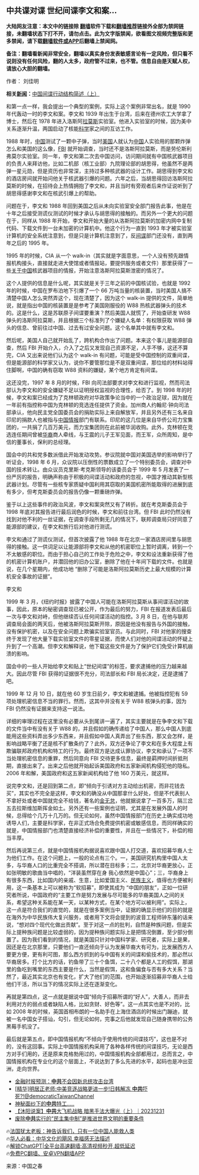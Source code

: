  <!-- 面包屑导航 --> <h2>中共谍对谍 世纪间谍李文和案...</h2> <p class="notice"><b>大陆网友注意：本文中的链接除 <a href="https://github.com/bannedbook/fanqiang" >翻墙</a>软件下载和<a href="https://github.com/killgcd/justmysocks/blob/master/README.md">翻墙推荐</a>链接外全部为禁网链接，未翻墙状态下打不开，请勿点击。此为文字版禁闻，欲看图文视频完整版和更多禁闻，请下载<a href="https://github.com/bannedbook/fanqiang">翻墙软件或APP</a>后翻墙上禁闻网。</p><p>备注：翻墙看新闻非常安全，翻墙以真实身份发表敏感言论有一定风险，但只看不说则没有任何风险，翻的人太多，政府管不过来，也不管。信息自由是天赋人权，请放心大胆的翻墙。</b></p>  <div class="entry"> <p>作者： 刘佳明</p> <p><strong>相关<span class='wp_keywordlink_affiliate'><a href="https://www.bannedbook.org/" title="新闻">新闻</a></span>：</strong><a href="https://news.creaders.net/china/2023/12/31/2684548.html" target="_self">中国间谍行动结构简述（上）</a></p> <p>和第一点一样，我会提出一个典型的案例，实际上这个案例非常出名，就是 1990 年代轰动一时的李文和案。李文和 1939 年出生于台湾，后来在德州农工大学拿了博士，然后在 1978 年进入洛斯阿<a href="https://www.bannedbook.org/bnews/tag/%E6%8B%89%E8%8E%AB%E6%96%AF/" class="st_tag internal_tag" rel="tag" title="标签 拉莫斯 下的日志">拉莫斯</a>实验室。他进入实验室的时候，因为美中关系逐渐升温，两国启动了核能<span class='wp_keywordlink'><a href="https://www.bannedbook.org/forum11/topic309.html" title="禁片：“科学”的棍子" target="_blank">科学</a></span>家之间的互访工作。</p> <p>1988 年时，<span class='wp_keywordlink_affiliate'><a href="https://www.bannedbook.org/" title="中国" target="_blank">中国</a></span>测试了一颗中子弹，当时<a href="https://www.bannedbook.org/bnews/tag/%e7%be%8e%e5%9b%bd/" class="st_tag internal_tag" rel="tag" title="标签 美国 下的日志">美国</a>人就认为<a href="https://www.bannedbook.org/bnews/tag/%E4%B8%AD%E5%9B%BD/" class="st_tag internal_tag" rel="tag" title="标签 中国 下的日志">中国</a>人实验用的那颗炸弹怎么和美国的这么像，<a href="https://www.bannedbook.org/bnews/tag/fbi/" class="st_tag internal_tag" rel="tag" title="标签 FBI 下的日志">FBI</a> 就开始调查，当时还不是洛斯阿拉莫斯，而是劳伦斯利弗莫尔实验室。同一年，李文和第二次去中国访问，访问期间就有中国核武器项目的负责人来拜访他，比如二机部（核工业部）九院理论部的胡思得，他虽然不是两弹一星元勋，但是资历也非常深，主持过多种核武器的设计工作。胡思得到李文和的酒店房间就开始问他关于核武器引爆的问题。六年之后，当胡思得回访洛斯阿拉莫斯的时候，在招待会上热情拥抱了李文和，并且当时有旁观者后来作证说听到了胡思得感谢李文和在核武引爆上的帮助。</p> <p>问题在于，李文和 1988 年回到美国之后从未向实验室安全部门报告此事，他是在十年之后接受测谎仪测试的时候才承认与胡思得的接触的。而另外一个更大的问题在于，同样从 1988 年开始，李文和开始大量的从洛斯阿拉莫斯的加密内网中复制代码、下载文件到一台未加密的计算机中。他这个行为一直到 1993 年才被实验室计算机的安全系统注意到，但是只是计算机注意到了，反<a href="https://www.bannedbook.org/bnews/tag/%e9%97%b4%e8%b0%8d/" class="st_tag internal_tag" rel="tag" title="标签 间谍 下的日志">间谍</a>部门还没有，直到两年之后的 1995 年。</p> <p>1995 年的时候，CIA 从一个 walk-in（其实就是字面意思，一个人没有预先跟情报机构接头，直接就走进大使馆或者情报站，要提供服务或者文件）那里获得了一些<span class='wp_keywordlink'><a href="https://www.bannedbook.org/forum2/topic19.html" title="关于中国的一百个常识" target="_blank">关于中国</a></span>核武器项目的情报，开始注意洛斯阿拉莫斯泄密的情况了。</p> <p>这个人提供的信息是什么呢，其实就是关于三年之前的中国核试验，也就是 1992 年的时候，中国在罗布泊地下引爆了一个 66 万吨当量的核装置，当时美国人搞不清楚中国人怎么突然弄这个，现在清楚了，因为这个 walk-in 提供的文件，简单地说，就是指出中国的核装置是是参考了美国刚服役的 W88 热核武器弹头的技术的。这是什么，这是苏联原子间谍要重演？然后美国人就慌了，开始查研发 W88 弹头的洛斯阿拉莫斯，并且根据三个标准列了个嫌疑人名单：有权限获取 W88 弹头的信息、曾前往过中国、过去有过安全问题。这个名单其中就有李文和。</p> <p>然后呢，美国人自己就开始乱了，跨机构合作出了问题。本来这个事儿是能源部自查，然后 FBI 开始介入，介入了之后又发现自己资源不足，人手不够，这还不算完，CIA 又出来说他们认为这个 walk-in 有问题，可能是受中国控制的双重间谍，但是能源部的科学家又认为，说你不要管那位是不是双重间谍，那位给的材料站得住脚啊，中国的确有窃取 W88 资料的嫌疑，某个地方肯定有间谍。</p> <p>这还没完，1997 年 8 月的时候，FBI 向司法部要求对李文和进行监视，然而司法部认为李文和的安全嫌疑不足以证明授权监视的合理性，给否了。到 1998 年的时候，李文和案已经成为了克林顿政府对华政策争论当中的一个政治足球，因为就在一年前有指控称中国为克林顿的竞选连任提供了资金。加州商人约翰尼·钟向司法部承认，他向民主党全国委员会的捐助实际上来自解放军，并且另外还有三名来自印尼的捐款人也被指与<a href="https://www.bannedbook.org/bnews/tag/%e4%b8%ad%e5%9b%bd%e6%83%85%e6%8a%a5/" class="st_tag internal_tag" rel="tag" title="标签 中国情报 下的日志">中国情报</a>部门有联系。印尼的这几位是来自华侨公司力宝集团的，一共捐了几百万美元，而力宝集团则在此前被华润收购。此外，克林顿在竞选连任期间曾被<a href="https://www.bannedbook.org/bnews/tag/%e5%8d%8e%e8%a3%94/" class="st_tag internal_tag" rel="tag" title="标签 华裔 下的日志">华裔</a>商人牵线，与王震的儿子王军见面，而王军，众所周知，是中信的董事长，保利的总经理。</p> <p>国会中的共和党多数派借此开始发动攻势。参议院就中国对美国选举的影响举行了听证会，1998 年 6 月，众议院以压倒性的票数成立了一个特别委员会，调查对中国的技术转让。由众议员克里斯·考克斯领导的该委员会于 1999 年 5 月发表了一份严厉的报告，明确声称由于积极的间谍活动和政府的忽视，中国才推动其新型核武器计划。尽管有一些核专家质疑中国利用其窃取的美国机密所能取得的进展到底有多少，但考克斯委员会的报告仍像一颗重磅炸弹。</p>  <p>鉴于以上这些事件的政治风波，李文和案突然又有了转折。就在考克斯委员会于 1998 年底对其报告进行最后润色的时候，李文和前往台湾。但 FBI 此时仍然没有找到对他不利的一丝证据，在调查手段所剩无几的情况下，联邦调查局只好同意了能源部的建议，在李文和旅行后对他进行测谎。</p> <p>李文和通过了测谎仪测试，但首次披露了他 1988 年在北京一家酒店房间里与胡思得的接触。这一供词足以让能源部将李文和从他的机密职位上暂时调离，转到一个不太敏感的职位。而由于担心自己的工作处于危险之中，李文和设法重新获得了他的机密计算机账户，并潜回他的旧办公室，删除了他在十年间下载的文件。也就是说，在几个星期内，他成功地 “删除了可能是洛斯阿拉莫斯历史上最大规模的计算机安全事故的证据”。</p> <p>李文和</p> <p>1999 年 3 月，《纽约时报》披露了中国人可能在洛斯阿拉莫斯从事间谍活动的故事，因此，原本的秘密调查现已被公开，作为最后的努力，FBI 在报道发表后最后一次与李文和对峙，但他继续否认任何间谍活动的指控。3 月 8 日，在他与联邦调查局会面的两天后，他被洛斯阿拉莫斯开除，原因是他没有报告与外国的接触，没有保护机密，以及在安全问题上欺骗实验室官员。与此同时，FBI 对他家的搜查终于发现了他大量下载实验室文件的零星证据，而使人们对他的间谍活动的怀疑上升到了一个高潮。但李文和解释说，他下载这些文件是为了保护它们免受计算机崩溃的影响。</p> <p>国会中的一些人开始给李文和贴上“世纪间谍”的标签，要求逮捕他的压力越来越大。因此尽管 FBI 获得的证据很不充分，司法部长和 FBI 局长决定，还是逮捕了吧。</p>  <p>1999 年 12 月 10 日，就在他 60 岁生日前夕，李文和被逮捕。他被指控犯有 59 项处理机密信息不当的罪行。然而，这其中并没有关于 W88 核弹头的事，因为 FBI 仍然没有证据来支持这一说法。</p> <p>详细的审理过程在这里没有必要从头到尾讲一遍了，其实主要就是在争李文和下载的文件当中有没有关于 W88 的，并且假如的确传递给了中国人，那么中国人到底能用这些资料弄出多少东西来，并且假如中国人真弄出了些东西，那又会怎样，是影响战略平衡了还是核不扩散条约了？此外，双方还争论了李文和在多大程度上有欺骗联邦政府机构和特工的行为。最终双方是达成认罪协议，李文和承认了一项不当处理机密信息的重罪，然后同意向 FBI 交待更多信息，最终是羁押时间折抵刑期，直接出来了。出来之后他就开始起诉美国政府和五家新闻机构侵犯他的隐私。2006 年和解，美国政府和这五家新闻机构给了他 160 万美元，就这样。</p> <p>说完李文和，还是回到第二点，即“倾向于引诱对方主动给出机密，而非花钱去买”，其实也不完全是这样，李文和的确没从中国那拿什么好处，但是不代表别人不拿好处或者中国就完全不给钱，著名的<span class='wp_keywordlink'><a href="https://www.bannedbook.org/forum2/topic1259.html" title="周谨予：我的丈夫金无怠之死" target="_blank">金无怠</a></span>，他就据说拿了一百多万，隔三岔五去拉斯维加斯挥金如土。另外还有一些案例也证明，尤其是在发展外国人的时候，总得给个几万十几万的。但无论如何，虽然中国情报部门在历史上确实成功地诱导人们，主要是科学家，在非正式场合免费提供机密或敏感信息，而同样确实的就是，中国情报部门也清楚直接经济补偿的重要性，并且在一些情况下，补偿的相当丰厚。</p> <p>然后再说第三点，就是中国情报机构据说喜欢跟中国人打交道，喜欢招募华裔人士为他们工作。在这个问题上，一般的论点有三个。一，美国研究机构里中国人太多，与华裔人口的比重完全不搭调，所以潜在目标多；二，北京对华裔更放心，正如张明敏的歌曲当中唱的，“洋装虽然穿在身 我心依然是中国心”；三，华裔身上有很多东西，比如国内的亲戚、生意，比如爱国主义、<span class='wp_keywordlink'><a href="https://www.bannedbook.org/forum11/topic333.html" title="禁片：民族主义和三座大山" target="_blank">民族主义</a></span>，值得也方便被利用，这一条基本上可以被称为“软招募”，即使其成为 &#8220;中国的朋友&#8221;，正如一位研究者所说，中国政府的“主要工作是努力发展与尽可能多的华裔美国人之间的关系，希望这种关系能在某一天，以某种方式，在某个地方可以被利用”。实际上，这一点是符合我们的直觉的，就是在很多案例当中，证据的确显示他们的目的就是在海外为中华民族伟大复兴服务，或者用下文将会提到的波音工程师钟东藩的话来说，“想对四个现代化做出贡献”。至于对这一点的批判，自然是种族问题，但是实际上提种族问题是比较虚弱的，因为提种族问题实际上是把情况倒置，至少部分倒置了。因为我们看到的情况，就是美国只针对中国科学家、研究者，实际上是果，因还是在北京那里，只要他们一直还倾向于认为发展华裔大有可为，比发展西方人要更方便，更有利可图，那么西方抓到的与中国有关的间谍和偷技术的，那必然以华裔居多。打个比方的话，钓鱼带了三十个鱼饵，二十八个都是人工的假饵，那湖里的鱼吃到嘴里的东西主要是什么，当然是假饵，这和鱼偏食与否有多大关系？当然了，最近其实北京也有变化，扩大了他们的范围，也开始逐渐招募非华裔人士给他们干活，所以当下的情况实际上还在逐渐变化。</p> <p>再就是第四点，这一点就是据说中国“倾向于招募所谓的“好人”，大善人，而非去利用对方的弱点或者缺陷人格，比如贪财、好色等”。这一点其实也是不对的，比如 2008 年的时候，英国首相布朗的一名助手在上海住酒店的时候出门蹦迪，就被一名中国女子搭讪，勾引，但无论如何，完事之后他就发现自己随身携带的公务黑莓手机没了。</p>  <p>最后就是第五点，即中国情报机构“不倾向于使用传统的间谍技巧”，这也是不对的，没有这回事。实际上中国情报机构采用了各种各样传统的间谍技巧，无论是西方对手们用的，还是原来克格勃用过的，中国情报机构全部都用过，总而言之，中国情报机构在专业化的这个层面上，不说达到了多么先进的水平，起码也是冲出亚洲，走向世界。</p> <!--<div id="taboola-mid-1"></div>--><ul class='op-related-articles' title='相关阅读'> <li><a href='https://www.bannedbook.org/bnews/baitai/20240101/1981798.html' target='_blank'>金融时报预测：<b>中共</b>不会因新总统攻击台湾</a></li> <li><a href='https://www.bannedbook.org/bnews/sohnews/20240101/1981757.html' target='_blank'>[精华]明居正老师:中美竞逐战略更进一步!日韩解冻 <b>中共</b>吓死?!@democraticTaiwanChannel</a></li> <li><a href='https://www.bannedbook.org/bnews/cbnews/20240101/1981729.html' target='_blank'>神秘面纱下的<b>中共</b>特工.....</a></li> <li><a href='https://www.bannedbook.org/bnews/sohnews/20240101/1981704.html' target='_blank'>【沐阳说案】<b>中共</b>大飞机战略 暗黑手法大曝光（上）｜20231231</a></li> <li><a href='https://www.bannedbook.org/bnews/baitai/20240101/1981693.html' target='_blank'>废除<b>中共</b>实行的“民主集中制”是推进世界文明的重要条件</a></li> </ul> <p class="texttj"> 🔥<a href="https://www.bannedbook.org/bnews/ssgc/20230219/1850782.html" target="_blank">法国犹太老板：神告诉我们，只有一位中国人能救人类</a><br/> 🔥<a href="https://www.bannedbook.org/bnews/comments/20220220/1694796.html" target="_blank">华人必看：中华文化的飓风 幸福感无法描述</a><br/> 🔥<a href="https://github.com/bannedbook/fanqiang/wiki/V2ray%E6%9C%BA%E5%9C%BA" target="_blank">解锁ChatGPT|全平台高速翻墙:高清视频秒开,超低延迟</a><br/> 🔥<a href="https://github.com/bannedbook/fanqiang/wiki/%E7%A6%81%E9%97%BB%E7%BD%91%E5%AE%89%E5%8D%93%E7%BF%BB%E5%A2%99%E6%96%B0%E9%97%BBAPP" target="_blank">免费PC翻墙、安卓VPN翻墙APP</a><br/> </p><p class="src-info">来源：中国之春 </p><a name='sharetosocial'></a> <div style="margin-bottom:5px;padding-bottom:5px;clear:both"> <div id="archive-pix-1" class="banner-ads"> <!-- AuctionX Display platform tag START --> <div id="27602x728x90x621x_ADSLOT1" clicktrack="%%CLICK_URL_ESC%%"></div>  <!-- AuctionX Display platform tag END --> </div> <div id="archive-pix-2" class="banner-ads"> <!-- AuctionX Display platform tag START --> <div id="27556x300x250x621x_ADSLOT1" clicktrack="%%CLICK_URL_ESC%%" style="margin:0 auto;text-align:center"></div>  <!-- AuctionX Display platform tag END --> </div> </div>  <div id="archive-pix-1" class="banner-ads"> <!-- AuctionX Display platform tag START --> <div id="27603x728x90x621x_ADSLOT1" clicktrack="%%CLICK_URL_ESC%%"></div>  <!-- AuctionX Display platform tag END --> </div> </div><!--END ENTRY--> 
